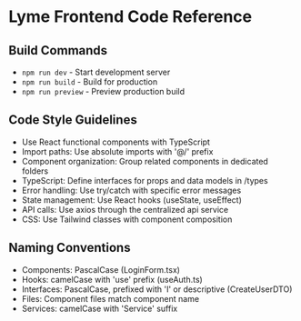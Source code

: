 # Lyme Frontend Code Reference

## Build Commands
- `npm run dev` - Start development server
- `npm run build` - Build for production
- `npm run preview` - Preview production build

## Code Style Guidelines
- Use React functional components with TypeScript
- Import paths: Use absolute imports with '@/' prefix
- Component organization: Group related components in dedicated folders
- TypeScript: Define interfaces for props and data models in /types
- Error handling: Use try/catch with specific error messages
- State management: Use React hooks (useState, useEffect)
- API calls: Use axios through the centralized api service
- CSS: Use Tailwind classes with component composition

## Naming Conventions
- Components: PascalCase (LoginForm.tsx)
- Hooks: camelCase with 'use' prefix (useAuth.ts)
- Interfaces: PascalCase, prefixed with 'I' or descriptive (CreateUserDTO)
- Files: Component files match component name
- Services: camelCase with 'Service' suffix